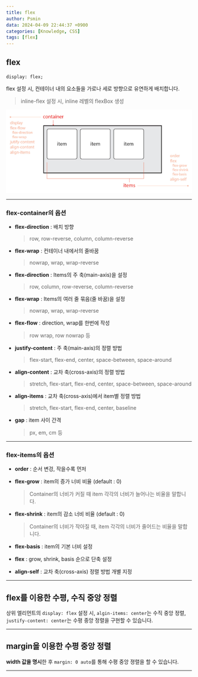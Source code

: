 ```yaml
---
title: flex
author: Psmin
data: 2024-04-09 22:44:37 +0900
categories: [Knowledge, CSS]
tags: [flex]
---
```


## flex

`display: flex;`

flex 설정 시, 컨테이너 내의 요소들을 가로나 세로 방향으로 유연하게 배치합니다.

> inline-flex 설정 시, inline 레벨의 flexBox 생성

![flex-box](/assets/img/flex-box.png)

---

### flex-container의 옵션

- **flex-direction** : 배치 방향

  > row, row-reverse, column, column-reverse

- **flex-wrap** : 컨테이너 내에서의 줄바꿈

  > nowrap, wrap, wrap-reverse

- **flex-direction** : Items의 주 축(main-axis)을 설정

  > row, column, row-reverse, column-reverse

- **flex-wrap** : Items의 여러 줄 묶음(줄 바꿈)을 설정

  > nowrap, wrap, wrap-reverse

- **flex-flow** : direction, wrap를 한번에 작성

  > row wrap, row nowrap 등

- **justify-content** : 주 축(main-axis)의 정렬 방법

  > flex-start, flex-end, center, space-between, space-around

- **align-content** : 교차 축(cross-axis)의 정렬 방법

  > stretch, flex-start, flex-end, center, space-between, space-around

- **align-items** : 교차 축(cross-axis)에서 item별 정렬 방법

  > stretch, flex-start, flex-end, center, baseline

- **gap** : item 사이 간격

  > px, em, cm 등

---

### flex-items의 옵션

- **order** : 순서 변겅, 작을수록 먼저

- **flex-grow** : item의 증가 너비 비율 (default : 0)

  > Container의 너비가 커질 때 item 각각의 너비가 늘어나는 비율을 말합니다.

- **flex-shrink** : item의 감소 너비 비율 (default : 0)

  > Container의 너비가 작아질 때, item 각각의 너비가 줄어드는 비율을 말합니다.

- **flex-basis** : item의 기본 너비 설정

- **flex** : grow, shrink, basis 순으로 단축 설정

- **align-self** : 교차 축(cross-axis) 정렬 방법 개별 지정

---

## flex를 이용한 수평, 수직 중앙 정렬

상위 엘리먼트의 `display: flex` 설정 시, `algin-items: center`는 수직 중앙 정렬, `justify-content: center`는 수평 중앙 정렬을 구현할 수 있습니다.

---

## margin을 이용한 수평 중앙 정렬

**width 값을 명시**한 후 `margin: 0 auto`를 통해 수평 중앙 졍렬을 할 수 있습니다.

---
